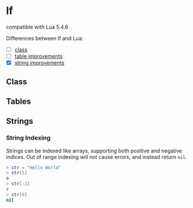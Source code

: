 # lf
 
compatible with Lua 5.4.6

Differences between lf and Lua:
- [ ] [class](#class)
- [ ] [table improvements](#tables)
- [x] [string improvements](#strings)

## Class

## Tables



## Strings

### String Indexing
Strings can be indexed like arrays, supporting both positive and negative indices. Out of range indexing will not cause errors, and instead return `nil`.
```lua
> str = "Hello World"
> str[5]
o
> str[-3]
r
> str[0]
nil
```
